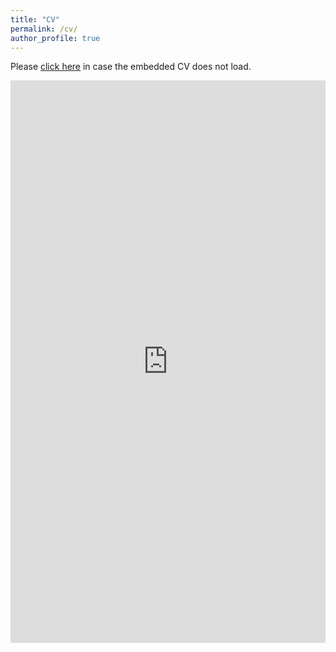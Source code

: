 ```yaml
---
title: "CV"
permalink: /cv/
author_profile: true
---
```


Please [click here](http://manavsinghal157.github.io/files/Resume_Manav_Singhal.pdf) in case the embedded CV does not load.  
<iframe width="100%" height="900px" frameborder="0" scrolling="yes" class="embed-responsive-item" src="http://manavsinghal157.github.io/files/Resume_Manav_Singhal.pdf" allowfullscreen></iframe>